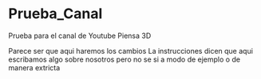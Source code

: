 # Prueba_Canal
Prueba para el canal de Youtube Piensa 3D

Parece ser que aqui haremos los cambios 
La instrucciones dicen que aqui escribamos algo sobre nosotros
pero no se si a modo de ejemplo o de manera extricta

